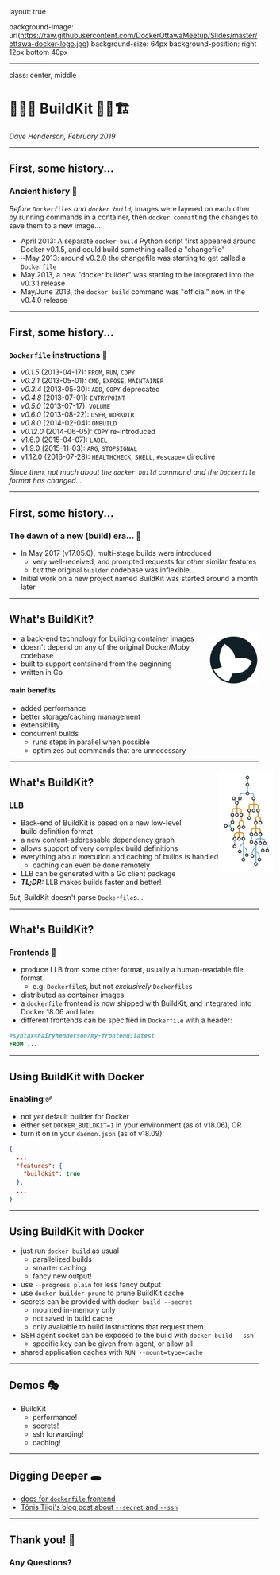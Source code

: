 layout: true

background-image: url(https://raw.githubusercontent.com/DockerOttawaMeetup/Slides/master/ottawa-docker-logo.jpg)
background-size: 64px
background-position: right 12px bottom 40px

---
class: center, middle

# 🚧👷‍♀️ BuildKit 👷‍♂️🏗

_Dave Henderson, February 2019_

---

## First, some history...

### Ancient history 📜

_Before `Dockerfile`s and `docker build`,_ images were layered on each other by running commands in a container, then `docker commit`ting the changes to save them to a new image...

- April 2013: A separate `docker-build` Python script first appeared around Docker v0.1.5, and could build something called a "changefile"
- ~May 2013: around v0.2.0 the changefile was starting to get called a `Dockerfile`
- May 2013, a new "docker builder" was starting to be integrated into the v0.3.1 release
- May/June 2013, the `docker build` command was "official" now in the v0.4.0 release

---

## First, some history...

### `Dockerfile` instructions 📃

- _v0.1.5_ (2013-04-17): `FROM`, `RUN`, `COPY`
- _v0.2.1_ (2013-05-01): `CMD`, `EXPOSE`, `MAINTAINER`
- _v0.3.4_ (2013-05-30): `ADD`, `COPY` deprecated
- _v0.4.8_ (2013-07-01): `ENTRYPOINT`
- _v0.5.0_ (2013-07-17): `VOLUME`
- _v0.6.0_ (2013-08-22): `USER`, `WORKDIR`
- _v0.8.0_ (2014-02-04): `ONBUILD`
- _v0.12.0_ (2014-06-05): `COPY` re-introduced
- v1.6.0 (2015-04-07): `LABEL`
- v1.9.0 (2015-11-03): `ARG`, `STOPSIGNAL`
- v1.12.0 (2016-07-28): `HEALTHCHECK`, `SHELL`, `#escape=` directive

_Since then, not much about the `docker build` command and the `Dockerfile` format has changed..._

---

## First, some history...

### The dawn of a new (build) era... 🌅

- In May 2017 (v17.05.0), multi-stage builds were introduced
  - very well-received, and prompted requests for other similar features
  - _but_ the original `builder` codebase was inflexible...
- Initial work on a new project named BuildKit was started around a month later

---

## What's BuildKit?

<img src="./images/moby.png" style="width: 20%; float: right;">

- a back-end technology for building container images
- doesn't depend on any of the original Docker/Moby codebase
- built to support containerd from the beginning
- written in Go

#### main benefits

- added performance
- better storage/caching management
- extensibility
- concurrent builds
  - runs steps in parallel when possible
  - optimizes out commands that are unnecessary

---

## What's BuildKit?

### LLB

<img src="./images/llb-graph.png" style="width: 40%; transform: rotate(-90deg); float: right; margin-right: -15%; margin-top: -10%;">

- Back-end of BuildKit is based on a new **l**ow-**l**evel **b**uild definition format
- a new content-addressable dependency graph
- allows support of very complex build definitions
- everything about execution and caching of builds is handled by LLB
  - caching can even be done remotely
- LLB can be generated with a Go client package
- _**TL;DR:**_ LLB makes builds faster and better!

_But,_ BuildKit doesn't parse `Dockerfile`s...

---

## What's BuildKit?

### Frontends 🚪

- produce LLB from some other format, usually a human-readable file format
  - e.g. `Dockerfile`s, but not _exclusively_ `Dockerfile`s
- distributed as container images
- a `dockerfile` frontend is now shipped with BuildKit, and integrated into Docker 18.06 and later
- different frontends can be specified in `Dockerfile` with a header:
```dockerfile
#syntax=hairyhenderson/my-frontend:latest
FROM ...
```

---

## Using BuildKit with Docker

### Enabling ✅

- not _yet_ default builder for Docker
- either set `DOCKER_BUILDKIT=1` in your environment (as of v18.06), OR
- turn it on in your `daemon.json` (as of v18.09):

```json
{
  ...
  "features": {
    "buildkit": true
  },
  ...
}
```

---

## Using BuildKit with Docker

- just run `docker build` as usual
  - parallelized builds
  - smarter caching
  - fancy new output!
- use `--progress plain` for less fancy output
- use `docker builder prune` to prune BuildKit cache
- secrets can be provided with `docker build --secret`
  - mounted in-memory only
  - not saved in build cache
  - only available to build instructions that request them
- SSH agent socket can be exposed to the build with `docker build --ssh`
  - specific key can be given from agent, or allow all
- shared application caches with `RUN --mount=type=cache`

---

## Demos 🎭

- BuildKit
  - performance!
  - secrets!
  - ssh forwarding!
  - caching!

---

## Digging Deeper 🕳

- [docs for `dockerfile` frontend](https://github.com/moby/buildkit/blob/master/frontend/dockerfile/docs/experimental.md)
- [Tõnis Tiigi's blog post about `--secret` and `--ssh`](https://medium.com/@tonistiigi/build-secrets-and-ssh-forwarding-in-docker-18-09-ae8161d066)

---

## Thank you! 🙇‍

### Any Questions?
